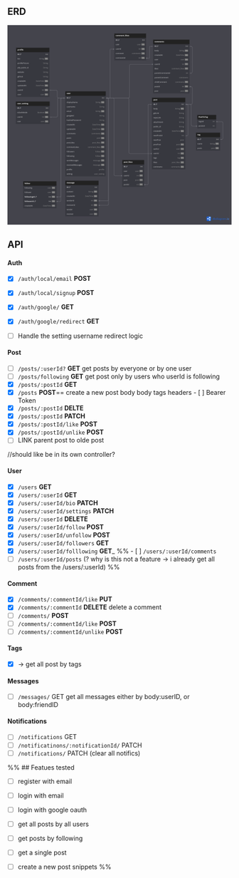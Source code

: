 

## ERD
![erd](/public/images/ERD.png)
## API
#### Auth

- [x] `/auth/local/email` __POST__
- [x] `/auth/local/signup` __POST__
- [x] `/auth/google/` __GET__
- [x] `/auth/google/redirect` __GET__
- [ ] Handle the setting username redirect logic


#### Post
- [ ] `/posts/:userId?` __GET__ 
      get posts by everyone or by one user
- [ ] `/posts/following` __GET__ 
	get post only by users who userId is following
- [x] `/posts/:postId` __GET__
- [x] `/posts` __POST__== 
	 create a new post
	body
		body
		tags
	headers
		- [ ] Bearer Token
- [x] `/posts/:postId` __DELTE__
- [x] `/posts/:postId` __PATCH__
- [x] `/posts/:postId/like` __POST__
- [x] `/posts/:postId/unlike` __POST__
- [ ] LINK parent post to olde post

//should like be in its own controller?

#### User
- [x] `/users` __GET__ 
- [x] `/users/:userId` __GET__
- [x] `/users/:userId/bio` __PATCH__
- [x] `/users/:userId/settings` __PATCH__
- [x] `/users/:userId` __DELETE__
- [x] `/users/:userId/follow` __POST__
- [x] `/users/:userId/unfollow` __POST__
- [x] `/users/:userId/followers` __GET__
- [x] `/users/:userId/folllowing` __GET___
%% - [ ] `/users/:userId/comments`
- [ ] `/users/:userId/posts` (? why is this not a feature -> i already get all posts from the /users/:userId) %%

#### Comment
- [x] `/comments/:commentId/like` __PUT__
- [x] `/comments/:commentId` __DELETE__
      delete a comment
- [ ] `/comments/` __POST__
- [ ] `/comments/:commentId/like` **POST**
- [ ] `/comments/:commentId/unlike` **POST**

#### Tags
- [x] -> get all post by tags
#### Messages
- [ ] `/messages/` GET
      get all messages either by body:userID, or body:friendID
  


#### Notifications
- [ ] `/notifications` GET
- [ ] `/notificatinons/:notificationId/` PATCH 
- [ ] `/notifications/` PATCH (clear all notifics)

%% ## Featues tested
- [ ] register with email
- [ ] login with email
- [ ] login with google oauth

- [ ] get all posts by all users
- [ ] get posts by following
- [ ] get a single post
- [ ] create a new post
snippets %%
